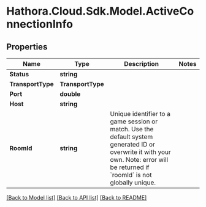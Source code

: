 # Hathora.Cloud.Sdk.Model.ActiveConnectionInfo

## Properties

Name | Type | Description | Notes
------------ | ------------- | ------------- | -------------
**Status** | **string** |  | 
**TransportType** | **TransportType** |  | 
**Port** | **double** |  | 
**Host** | **string** |  | 
**RoomId** | **string** | Unique identifier to a game session or match. Use the default system generated ID or overwrite it with your own. Note: error will be returned if &#x60;roomId&#x60; is not globally unique. | 

[[Back to Model list]](../README.md#documentation-for-models) [[Back to API list]](../README.md#documentation-for-api-endpoints) [[Back to README]](../README.md)

